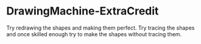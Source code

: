 # DrawingMachine-ExtraCredit
Try redrawing the shapes and making them perfect. Try tracing the shapes and once skilled enough try to make the shapes without tracing them.
